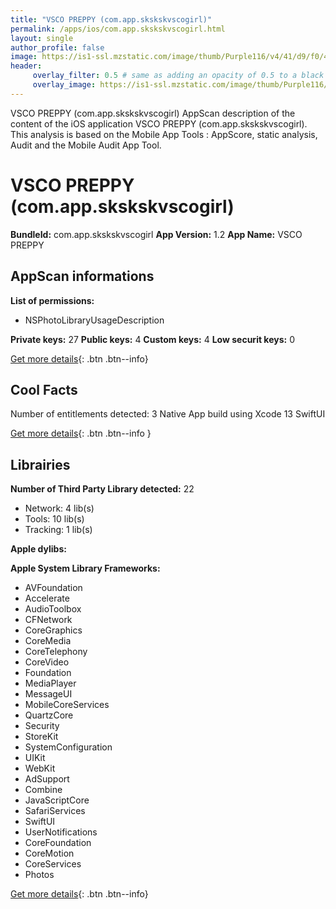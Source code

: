 ```yaml
---
title: "VSCO PREPPY (com.app.skskskvscogirl)"
permalink: /apps/ios/com.app.skskskvscogirl.html
layout: single
author_profile: false
image: https://is1-ssl.mzstatic.com/image/thumb/Purple116/v4/41/d9/f0/41d9f082-b90c-fe3b-49df-b8b52b313e3a/AppIcon-1x_U007emarketing-0-6-0-85-220.png/512x512bb.jpg
header: 
     overlay_filter: 0.5 # same as adding an opacity of 0.5 to a black background
     overlay_image: https://is1-ssl.mzstatic.com/image/thumb/Purple116/v4/41/d9/f0/41d9f082-b90c-fe3b-49df-b8b52b313e3a/AppIcon-1x_U007emarketing-0-6-0-85-220.png/512x512bb.jpg
---
```

VSCO PREPPY (com.app.skskskvscogirl) AppScan description of the content of the iOS application VSCO PREPPY (com.app.skskskvscogirl). This analysis is based on the Mobile App Tools : AppScore, static analysis, Audit and the Mobile Audit App Tool.

# VSCO PREPPY (com.app.skskskvscogirl)

**BundleId:** com.app.skskskvscogirl
**App Version:** 1.2
**App Name:** VSCO PREPPY


## AppScan informations 

**List of permissions:** 
- NSPhotoLibraryUsageDescription
  
  
**Private keys:** 27
**Public keys:** 4
**Custom keys:** 4
**Low securit keys:** 0
  
[Get more details](/pricing.html){: .btn .btn--info}

## Cool Facts

Number of entitlements detected: 3
Native App
build using Xcode 13
SwiftUI
  
[Get more details](/pricing.html){: .btn .btn--info }

## Librairies 
**Number of Third Party Library detected:** 22
- Network: 4 lib(s)
- Tools: 10 lib(s)
- Tracking: 1 lib(s)


**Apple dylibs:**


**Apple System Library Frameworks:**
- AVFoundation
- Accelerate
- AudioToolbox
- CFNetwork
- CoreGraphics
- CoreMedia
- CoreTelephony
- CoreVideo
- Foundation
- MediaPlayer
- MessageUI
- MobileCoreServices
- QuartzCore
- Security
- StoreKit
- SystemConfiguration
- UIKit
- WebKit
- AdSupport
- Combine
- JavaScriptCore
- SafariServices
- SwiftUI
- UserNotifications
- CoreFoundation
- CoreMotion
- CoreServices
- Photos


  
[Get more details](/pricing.html){: .btn .btn--info}

